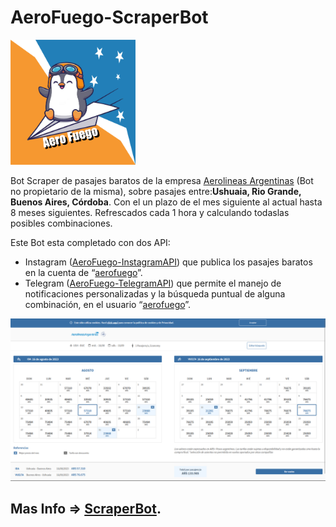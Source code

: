 # AeroFuego-ScraperBot

<div style="display: inline;">
    <img width="200" height="200"
        src="/assets/images/logo.png">
    <p>
        Bot Scraper de pasajes baratos de la empresa <a href="https://www.aerolineas.com.ar/">Aerolineas Argentinas</a> (Bot no propietario de la misma), sobre pasajes entre:<b>Ushuaia, Rio Grande, Buenos Aires, Córdoba</b>. Con el un plazo de el mes siguiente al actual hasta 8 meses siguientes. Refrescados cada 1 hora y calculando todaslas posibles combinaciones.
    </p>
</div>

Este Bot esta completado con dos API: 
+ Instagram ([AeroFuego-InstagramAPI](https://github.com/gamboavalentin/AeroFuego-InstagramAPI)) que publica los pasajes baratos en la cuenta de “[aerofuego](https://www.instagram.com/aerofuego/)”.
+ Telegram ([AeroFuego-TelegramAPI](https://github.com/gamboavalentin/AeroFuego-TelegramAPI)) que permite el manejo de notificaciones personalizadas y la búsqueda puntual de alguna combinación, en el usuario “[aerofuego](https://t.me/AeroFuego_bot)”.

![Screenshot de la Pagina de Aerolineas](/assets/images/img1.png)

## Mas Info => [ScraperBot](https://fuchsia-gooseberry-d65.notion.site/ScraperBOT-93b2587375534e71b46f718dbe713514?pvs=4).